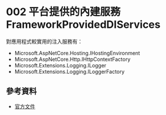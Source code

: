 # 002 平台提供的內建服務 FrameworkProvidedDIServices 

對應用程式較實用的注入服務有：
* Microsoft.AspNetCore.Hosting.IHostingEnvironment
* Microsoft.AspNetCore.Http.IHttpContextFactory
* Microsoft.Extensions.Logging.ILogger<T>
* Microsoft.Extensions.Logging.ILoggerFactory

## 參考資料

* [官方文件](https://docs.microsoft.com/en-us/aspnet/core/fundamentals/dependency-injection?view=aspnetcore-2.1#framework-provided-services)